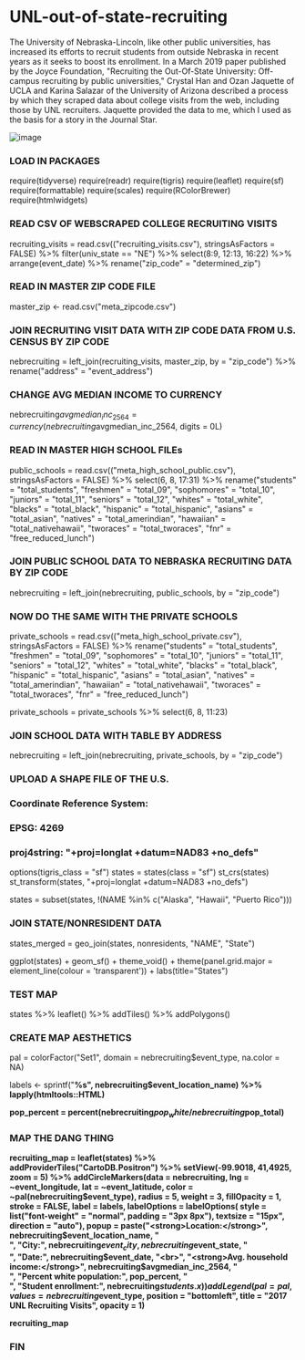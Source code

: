 # UNL-out-of-state-recruiting
The University of Nebraska-Lincoln, like other public universities, has increased its efforts to recruit students from outside Nebraska in recent years as it seeks to boost its enrollment. In a March 2019 paper published by the Joyce Foundation, "Recruiting the Out-Of-State University: Off-campus recruiting by public universities," Crystal Han and Ozan Jaquette of UCLA and Karina Salazar of the University of Arizona described a process by which they scraped data about college visits from the web, including those by UNL recruiters. Jaquette provided the data to me, which I used as the basis for a story in the Journal Star. 

![image](https://user-images.githubusercontent.com/5634106/66157952-79cb8600-e5ea-11e9-91d4-53cd9d543d7e.png)

### LOAD IN PACKAGES
require(tidyverse)
require(readr)
require(tigris)
require(leaflet)
require(sf)
require(formattable)
require(scales)
require(RColorBrewer)
require(htmlwidgets)

### READ CSV OF WEBSCRAPED COLLEGE RECRUITING VISITS
recruiting_visits = read.csv(("recruiting_visits.csv"), stringsAsFactors = FALSE) %>%
  filter(univ_state == "NE") %>%
  select(8:9, 12:13, 16:22) %>%
  arrange(event_date) %>%
  rename("zip_code" = "determined_zip")

### READ IN MASTER ZIP CODE FILE
master_zip <- read.csv("meta_zipcode.csv")

### JOIN RECRUITING VISIT DATA WITH ZIP CODE DATA FROM U.S. CENSUS BY ZIP CODE
nebrecruiting = left_join(recruiting_visits, master_zip, by = "zip_code") %>%
  rename("address" = "event_address")

### CHANGE AVG MEDIAN INCOME TO CURRENCY
nebrecruiting$avgmedian_inc_2564 = currency(nebrecruiting$avgmedian_inc_2564, digits = 0L)

### READ IN MASTER HIGH SCHOOL FILEs
public_schools = read.csv(("meta_high_school_public.csv"), stringsAsFactors = FALSE) %>%
  select(6, 8, 17:31) %>%
  rename("students" = "total_students", "freshmen" = "total_09", "sophomores" = "total_10", "juniors" = "total_11",
         "seniors" = "total_12", "whites" = "total_white", "blacks" = "total_black", "hispanic" = "total_hispanic",
         "asians" = "total_asian", "natives" = "total_amerindian", "hawaiian" = "total_nativehawaii", "tworaces" = "total_tworaces",
         "fnr" = "free_reduced_lunch")

### JOIN PUBLIC SCHOOL DATA TO NEBRASKA RECRUITING DATA BY ZIP CODE
nebrecruiting = left_join(nebrecruiting, public_schools, by = "zip_code")

### NOW DO THE SAME WITH THE PRIVATE SCHOOLS
private_schools = read.csv(("meta_high_school_private.csv"), stringsAsFactors = FALSE) %>%
  rename("students" = "total_students", "freshmen" = "total_09", "sophomores" = "total_10", "juniors" = "total_11",
         "seniors" = "total_12", "whites" = "total_white", "blacks" = "total_black", "hispanic" = "total_hispanic",
         "asians" = "total_asian", "natives" = "total_amerindian", "hawaiian" = "total_nativehawaii", "tworaces" = "total_tworaces",
         "fnr" = "free_reduced_lunch")

private_schools = private_schools %>%
  select(6, 8, 11:23)
  
### JOIN SCHOOL DATA WITH TABLE BY ADDRESS
nebrecruiting = left_join(nebrecruiting, private_schools, by = "zip_code")

### UPLOAD A SHAPE FILE OF THE U.S.
### Coordinate Reference System:
### EPSG: 4269 
### proj4string: "+proj=longlat +datum=NAD83 +no_defs"
options(tigris_class = "sf")
states = states(class = "sf")
st_crs(states)
st_transform(states, "+proj=longlat +datum=NAD83 +no_defs")

states = subset(states, !(NAME %in% c("Alaska", "Hawaii", "Puerto Rico")))

### JOIN STATE/NONRESIDENT DATA
states_merged = geo_join(states, nonresidents, "NAME", "State")

ggplot(states) +
  geom_sf() +
  theme_void() +
  theme(panel.grid.major = element_line(colour = 'transparent')) +
  labs(title="States")

### TEST MAP
states %>%
  leaflet() %>%
  addTiles() %>%
  addPolygons()

### CREATE MAP AESTHETICS
pal = colorFactor("Set1", 
                  domain = nebrecruiting$event_type, 
                  na.color = NA)

labels <- sprintf("<strong>%s", nebrecruiting$event_location_name) %>% 
  lapply(htmltools::HTML)

pop_percent = percent(nebrecruiting$pop_white/nebrecruiting$pop_total)

### MAP THE DANG THING
recruiting_map = leaflet(states) %>% 
  addProviderTiles("CartoDB.Positron") %>%
  setView(-99.9018, 41,4925, zoom = 5) %>% 
  addCircleMarkers(data = nebrecruiting,
             lng = ~event_longitude, 
             lat = ~event_latitude,
             color = ~pal(nebrecruiting$event_type),
             radius = 5,
             weight = 3,
             fillOpacity = 1,
             stroke = FALSE,
             label = labels,
             labelOptions = labelOptions(
               style = list("font-weight" = "normal", padding = "3px 8px"),
               textsize = "15px",
               direction = "auto"),
             popup = paste("<strong>Location:</strong>", nebrecruiting$event_location_name, "<br>",
                           "<strong>City:</strong>", nebrecruiting$event_city, nebrecruiting$event_state, "<br>",
                           "<strong>Date:</strong>", nebrecruiting$event_date, "<br>",
                           "<strong>Avg. household income:</strong>", nebrecruiting$avgmedian_inc_2564, "<br>",
                           "<strong>Percent white population:</strong>", pop_percent, "<br>",
                           "<strong>Student enrollment:</strong>", nebrecruiting$students.x)) %>%
  addLegend(pal = pal, 
            values = nebrecruiting$event_type,
            position = "bottomleft", 
            title = "2017 UNL Recruiting Visits",
            opacity = 1)

recruiting_map
### FIN
